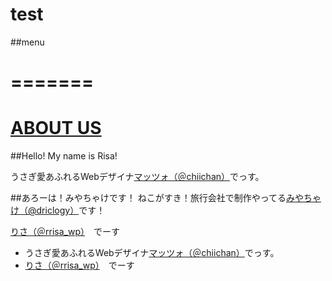 # test  

##menu  


=======
=======
[ABOUT US](about-member.md)
=======

##Hello! My name is Risa!

うさぎ愛あふれるWebデザイナ[マッツォ（＠chiichan）](https://twitter.com/chiichan)でっす。



##あろーは！みやちゃけです！
ねこがすき！旅行会社で制作やってる[みやちゃけ（@driclogy）](https://twitter.com/driclogy)です！

[りさ（＠rrisa_wp）](https://twitter.com/rrisa_wp)　でーす

- うさぎ愛あふれるWebデザイナ[マッツォ（＠chiichan）](https://twitter.com/chiichan)でっす。
- [りさ（＠rrisa_wp）](https://twitter.com/rrisa_wp)　でーす

